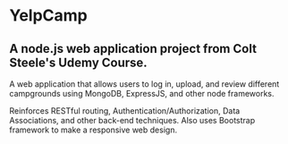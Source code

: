 # YelpCamp
<h2>A node.js web application project from Colt Steele's Udemy Course.</h2>
<p>A web application that allows users to log in, upload, and review different campgrounds using MongoDB, ExpressJS, and other node frameworks.</p> 
<p>Reinforces RESTful routing, Authentication/Authorization, Data Associations, and other back-end techniques. Also uses Bootstrap framework to make a responsive web design. </p>
